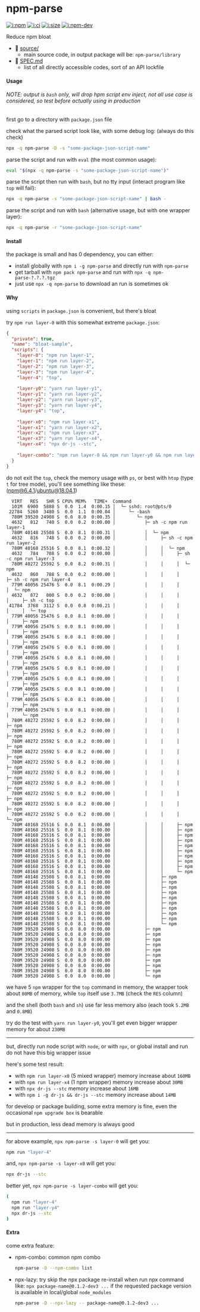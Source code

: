 # npm-parse

[![i:npm]][l:npm]
[![i:ci]][l:ci]
[![i:size]][l:size]
[![i:npm-dev]][l:npm]

Reduce npm bloat

[i:npm]: https://img.shields.io/npm/v/npm-parse.svg?colorB=blue
[i:npm-dev]: https://img.shields.io/npm/v/npm-parse/dev.svg
[l:npm]: https://npm.im/npm-parse
[i:ci]: https://img.shields.io/travis/dr-js/npm-parse/master.svg
[l:ci]: https://travis-ci.org/dr-js/npm-parse
[i:size]: https://packagephobia.now.sh/badge?p=npm-parse
[l:size]: https://packagephobia.now.sh/result?p=npm-parse

[//]: # (NON_PACKAGE_CONTENT)

- 📁 [source/](source/)
  - main source code, in output package will be: `npm-parse/library`
- 📄 [SPEC.md](SPEC.md)
  - list of all directly accessible codes, sort of an API lockfile


#### Usage

###### NOTE: output is `bash` only, will drop hpm script env inject, not all use case is considered, so test before actually using in production

first go to a directory with `package.json` file

check what the parsed script look like, with some debug log: (always do this check)
```bash
npx -q npm-parse -D -s "some-package-json-script-name"
```

parse the script and run with `eval` (the most common usage):
```bash
eval "$(npx -q npm-parse -s "some-package-json-script-name")"
```

parse the script then run with `bash`, but no tty input (interact program like `top` will fail):
```bash
npx -q npm-parse -s "some-package-json-script-name" | bash -
```

parse the script and run with `bash` (alternative usage, but with one wrapper layer):
```bash
npx -q npm-parse -r "some-package-json-script-name"
```


#### Install

the package is small and has 0 dependency, you can either:
- install globally with `npm i -g npm-parse` and directly run with `npm-parse`
- get tarball with `npm pack npm-parse` and run with `npx -q npm-parse-?.?.?.tgz`
- just use `npx -q npm-parse` to download an run is sometimes ok


#### Why

using `scripts` in `package.json` is convenient, but there's bloat

try `npm run layer-0` with this somewhat extreme `package.json`:
```json
{
  "private": true,
  "name": "bloat-sample",
  "scripts": {
    "layer-0": "npm run layer-1",
    "layer-1": "npm run layer-2",
    "layer-2": "npm run layer-3",
    "layer-3": "npm run layer-4",
    "layer-4": "top",
    
    "layer-y0": "yarn run layer-y1",
    "layer-y1": "yarn run layer-y2",
    "layer-y2": "yarn run layer-y3",
    "layer-y3": "yarn run layer-y4",
    "layer-y4": "top",
    
    "layer-x0": "npm run layer-x1",
    "layer-x1": "yarn run layer-x2",
    "layer-x2": "npm run layer-x3",
    "layer-x3": "yarn run layer-x4",
    "layer-x4": "npx dr-js --stc",
    
    "layer-combo": "npm run layer-0 && npm run layer-y0 && npm run layer-x0"
  }
}
```

do not exit the `top`, check the memory usage with `ps`, 
or best with `htop` (type `t` for tree mode), you'll see something like these: (npm@6.4.1/ubuntu@18.04.1)
```
  VIRT   RES   SHR S CPU% MEM%   TIME+  Command
  101M  6900  5888 S  0.0  1.4  0:00.15 │  └─ sshd: root@pts/0
 22784  5260  3480 S  0.0  1.1  0:00.04 │     └─ -bash
  780M 39520 24908 S  0.0  8.0  0:00.35 │        └─ npm
  4632   812   740 S  0.0  0.2  0:00.00 │           ├─ sh -c npm run layer-1
  780M 40148 25508 S  0.0  8.1  0:00.31 │           │  └─ npm
  4632   816   748 S  0.0  0.2  0:00.00 │           │     ├─ sh -c npm run layer-2
  780M 40168 25516 S  0.0  8.1  0:00.32 │           │     │  └─ npm
  4632   784   708 S  0.0  0.2  0:00.00 │           │     │     ├─ sh -c npm run layer-3
  780M 40272 25592 S  0.0  8.2  0:00.31 │           │     │     │  └─ npm
  4632   860   788 S  0.0  0.2  0:00.00 │           │     │     │     ├─ sh -c npm run layer-4
  779M 40056 25476 S  0.0  8.1  0:00.29 │           │     │     │     │  └─ npm
  4632   872   800 S  0.0  0.2  0:00.00 │           │     │     │     │     ├─ sh -c top
 41784  3768  3112 S  0.0  0.8  0:00.21 │           │     │     │     │     │  └─ top
  779M 40056 25476 S  0.0  8.1  0:00.00 │           │     │     │     │     ├─ npm
  779M 40056 25476 S  0.0  8.1  0:00.00 │           │     │     │     │     ├─ npm
  779M 40056 25476 S  0.0  8.1  0:00.00 │           │     │     │     │     ├─ npm
  779M 40056 25476 S  0.0  8.1  0:00.00 │           │     │     │     │     ├─ npm
  779M 40056 25476 S  0.0  8.1  0:00.00 │           │     │     │     │     ├─ npm
  779M 40056 25476 S  0.0  8.1  0:00.00 │           │     │     │     │     ├─ npm
  779M 40056 25476 S  0.0  8.1  0:00.00 │           │     │     │     │     ├─ npm
  779M 40056 25476 S  0.0  8.1  0:00.00 │           │     │     │     │     ├─ npm
  779M 40056 25476 S  0.0  8.1  0:00.00 │           │     │     │     │     ├─ npm
  779M 40056 25476 S  0.0  8.1  0:00.00 │           │     │     │     │     └─ npm
  780M 40272 25592 S  0.0  8.2  0:00.00 │           │     │     │     ├─ npm
  780M 40272 25592 S  0.0  8.2  0:00.00 │           │     │     │     ├─ npm
  780M 40272 25592 S  0.0  8.2  0:00.00 │           │     │     │     ├─ npm
  780M 40272 25592 S  0.0  8.2  0:00.00 │           │     │     │     ├─ npm
  780M 40272 25592 S  0.0  8.2  0:00.00 │           │     │     │     ├─ npm
  780M 40272 25592 S  0.0  8.2  0:00.00 │           │     │     │     ├─ npm
  780M 40272 25592 S  0.0  8.2  0:00.00 │           │     │     │     ├─ npm
  780M 40272 25592 S  0.0  8.2  0:00.00 │           │     │     │     ├─ npm
  780M 40272 25592 S  0.0  8.2  0:00.00 │           │     │     │     ├─ npm
  780M 40272 25592 S  0.0  8.2  0:00.00 │           │     │     │     └─ npm
  780M 40168 25516 S  0.0  8.1  0:00.00 │           │     │     ├─ npm
  780M 40168 25516 S  0.0  8.1  0:00.00 │           │     │     ├─ npm
  780M 40168 25516 S  0.0  8.1  0:00.00 │           │     │     ├─ npm
  780M 40168 25516 S  0.0  8.1  0:00.00 │           │     │     ├─ npm
  780M 40168 25516 S  0.0  8.1  0:00.00 │           │     │     ├─ npm
  780M 40168 25516 S  0.0  8.1  0:00.00 │           │     │     ├─ npm
  780M 40168 25516 S  0.0  8.1  0:00.00 │           │     │     ├─ npm
  780M 40168 25516 S  0.0  8.1  0:00.00 │           │     │     ├─ npm
  780M 40168 25516 S  0.0  8.1  0:00.00 │           │     │     ├─ npm
  780M 40168 25516 S  0.0  8.1  0:00.00 │           │     │     └─ npm
  780M 40148 25508 S  0.0  8.1  0:00.00 │           │     ├─ npm
  780M 40148 25508 S  0.0  8.1  0:00.00 │           │     ├─ npm
  780M 40148 25508 S  0.0  8.1  0:00.00 │           │     ├─ npm
  780M 40148 25508 S  0.0  8.1  0:00.00 │           │     ├─ npm
  780M 40148 25508 S  0.0  8.1  0:00.00 │           │     ├─ npm
  780M 40148 25508 S  0.0  8.1  0:00.00 │           │     ├─ npm
  780M 40148 25508 S  0.0  8.1  0:00.00 │           │     ├─ npm
  780M 40148 25508 S  0.0  8.1  0:00.00 │           │     ├─ npm
  780M 40148 25508 S  0.0  8.1  0:00.00 │           │     ├─ npm
  780M 40148 25508 S  0.0  8.1  0:00.00 │           │     └─ npm
  780M 39520 24908 S  0.0  8.0  0:00.00 │           ├─ npm
  780M 39520 24908 S  0.0  8.0  0:00.00 │           ├─ npm
  780M 39520 24908 S  0.0  8.0  0:00.00 │           ├─ npm
  780M 39520 24908 S  0.0  8.0  0:00.00 │           ├─ npm
  780M 39520 24908 S  0.0  8.0  0:00.00 │           ├─ npm
  780M 39520 24908 S  0.0  8.0  0:00.00 │           ├─ npm
  780M 39520 24908 S  0.0  8.0  0:00.00 │           ├─ npm
  780M 39520 24908 S  0.0  8.0  0:00.00 │           ├─ npm
  780M 39520 24908 S  0.0  8.0  0:00.00 │           ├─ npm
  780M 39520 24908 S  0.0  8.0  0:00.00 │           └─ npm
```

we have 5 `npm` wrapper for the `top` command in memory, 
the wrapper took about `80MB` of memory, 
while `top` itself use `3.7MB` (check the `RES` column)

and the shell (both `bash` and `sh`) use far less memory also 
(each took `5.2MB` and `0.8MB`)

try do the test with `yarn run layer-y0`, 
you'll get even bigger wrapper memory for about `230MB`

--- --- ---

but, directly run node script with `node`, or with `npx`, 
or global install and run do not have this big wrapper issue

here's some test result:
- with `npm run layer-x0` (5 mixed wrapper) memory increase about `160MB`
- with `npm run layer-x4` (1 npm wrapper) memory increase about `30MB`
- with `npx dr-js --stc` memory increase about `16MB`
- with `npm i -g dr-js && dr-js --stc` memory increase about `14MB`

for develop or package building, some extra memory is fine, 
even the occasional `npm upgrade box` is bearable

but in production, less dead memory is always good

--- --- ---

for above example, `npx npm-parse -s layer-0` will get you: 
```bash
npm run "layer-4"
```

and, `npx npm-parse -s layer-x0` will get you: 
```bash
npx dr-js --stc
```

better yet, `npx npm-parse -s layer-combo` will get you: 
```bash
(
  npm run "layer-4"
  npm run "layer-y4"
  npx dr-js --stc
)
```


#### Extra

come extra feature:

- npm-combo: 
  common npm combo
  ```bash
  npm-parse -D --npm-combo list
  ```

- npx-lazy:
  try skip the npx package re-install
  when run npx command like: `npx package-name@0.1.2-dev3 ...`
  if the requested package version is available in local/global `node_modules`
  ```bash
  npm-parse -D --npx-lazy -- package-name@0.1.2-dev3 ...
  ```
